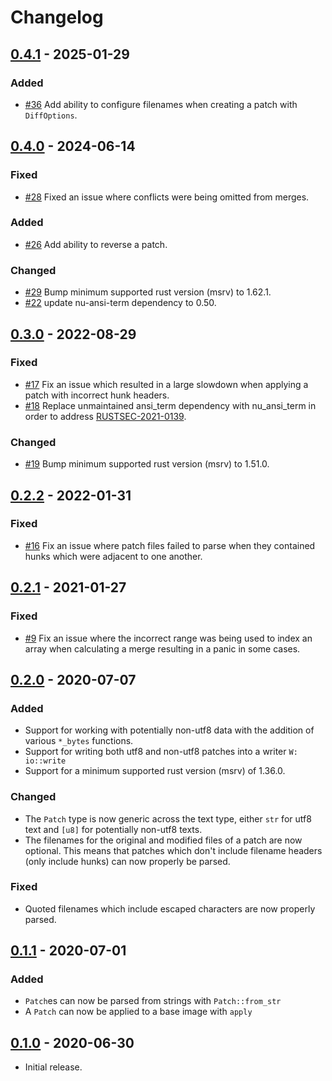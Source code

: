 # Changelog

## [0.4.1] - 2025-01-29

### Added
- [#36](https://github.com/bmwill/diffy/pull/36) Add ability to configure
  filenames when creating a patch with `DiffOptions`.

## [0.4.0] - 2024-06-14

### Fixed
- [#28](https://github.com/bmwill/diffy/issues/28) Fixed an issue where
  conflicts were being omitted from merges.

### Added
- [#26](https://github.com/bmwill/diffy/pull/26) Add ability to reverse a
  patch.

### Changed
- [#29](https://github.com/bmwill/diffy/pull/29) Bump minimum supported rust
  version (msrv) to 1.62.1.
- [#22](https://github.com/bmwill/diffy/pull/22) update nu-ansi-term dependency
  to 0.50.

## [0.3.0] - 2022-08-29

### Fixed
- [#17](https://github.com/bmwill/diffy/issues/17) Fix an issue which resulted
  in a large slowdown when applying a patch with incorrect hunk headers.
- [#18](https://github.com/bmwill/diffy/pull/18) Replace unmaintained ansi_term
  dependency with nu_ansi_term in order to address
  [RUSTSEC-2021-0139](https://rustsec.org/advisories/RUSTSEC-2021-0139).

### Changed
- [#19](https://github.com/bmwill/diffy/pull/19) Bump minimum supported rust
  version (msrv) to 1.51.0.

## [0.2.2] - 2022-01-31

### Fixed
- [#16](https://github.com/bmwill/diffy/issues/16) Fix an issue where patch
  files failed to parse when they contained hunks which were adjacent to one
  another.

## [0.2.1] - 2021-01-27

### Fixed
- [#9](https://github.com/bmwill/diffy/issues/9) Fix an issue where the incorrect
  range was being used to index an array when calculating a merge resulting in a
  panic in some cases.

## [0.2.0] - 2020-07-07
### Added
- Support for working with potentially non-utf8 data with the addition of
  various `*_bytes` functions.
- Support for writing both utf8 and non-utf8 patches into a writer `W: io::write`
- Support for a minimum supported rust version (msrv) of 1.36.0.

### Changed
- The `Patch` type is now generic across the text type, either `str` for utf8
  text and `[u8]` for potentially non-utf8 texts.
- The filenames for the original and modified files of a patch are now
  optional. This means that patches which don't include filename headers
  (only include hunks) can now properly be parsed.

### Fixed
- Quoted filenames which include escaped characters are now properly parsed.

## [0.1.1] - 2020-07-01
### Added
- `Patch`es can now be parsed from strings with `Patch::from_str`
- A `Patch` can now be applied to a base image with `apply`

## [0.1.0] - 2020-06-30
- Initial release.

[0.4.1]: https://github.com/bmwill/diffy/releases/tag/0.4.1
[0.4.0]: https://github.com/bmwill/diffy/releases/tag/0.4.0
[0.3.0]: https://github.com/bmwill/diffy/releases/tag/0.3.0
[0.2.2]: https://github.com/bmwill/diffy/releases/tag/0.2.2
[0.2.1]: https://github.com/bmwill/diffy/releases/tag/0.2.1
[0.2.0]: https://github.com/bmwill/diffy/releases/tag/0.2.0
[0.1.1]: https://github.com/bmwill/diffy/releases/tag/0.1.1
[0.1.0]: https://github.com/bmwill/diffy/releases/tag/0.1.0
